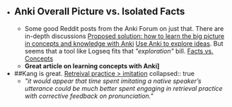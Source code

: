 - ## Anki Overall Picture vs. Isolated Facts
	- Some good Reddit posts from the Anki Forum on just that. There are in-depth discussions
	  [Proposed solution: how to learn the big picture in concepts and knowledge with Anki](https://www.reddit.com/r/Anki/comments/70numl/proposed_solution_how_to_learn_the_big_picture_in/)
	  [Use Anki to explore ideas](https://www.reddit.com/r/Anki/comments/a20zq6/looking_for_some_ways_to_use_anki_to_explore/). But seems that a tool like Logseq fits that _"exploration"_ bill.
	  [Facts vs. Concepts](https://www.reddit.com/r/Anki/comments/ge8ufv/facts_vs_concepts/)
	- **Great article on learning concepts with Anki]**
- ##Kang is great. [Retreival practice > imitation](https://link.springer.com/article/10.3758/s13423-013-0450-z)
  collapsed:: true
	- _"it would appear that time spent imitating a native speaker’s utterance could be much better spent engaging in retrieval practice with corrective feedback on pronunciation."_